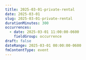 ```yaml
---
title: 2025-03-01-private-rental
date: 2025-03-01
slug: 2025-03-01-private-rental
durationMinutes: 300
occurrences:
  - date: 2025-03-01 11:00:00-0600
    fieldGroup: occurrence
draft: false
dateRange: 2025-03-01 00:00:00-0600
fmContentType: event
---
```

